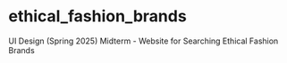 # ethical_fashion_brands
UI Design (Spring 2025) Midterm - Website for Searching Ethical Fashion Brands
